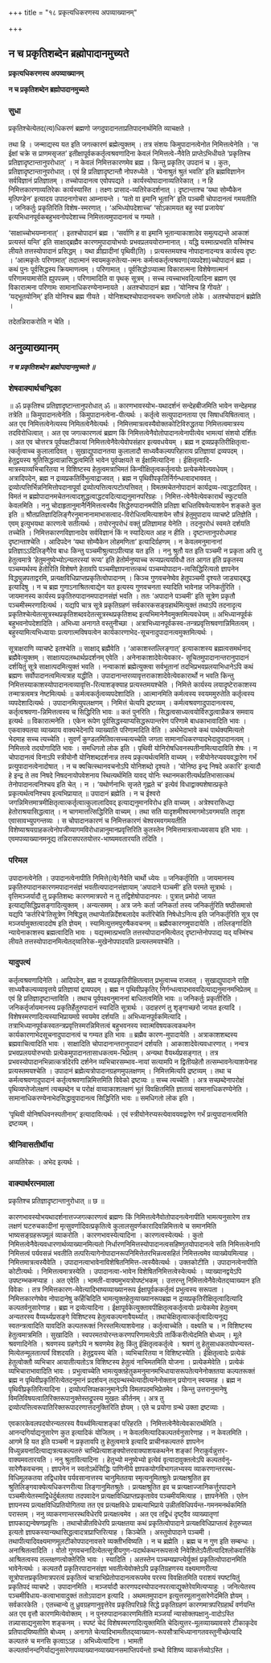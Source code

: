 +++
title = "१८ प्रकृत्यधिकरणस्य अपव्याख्यानम्"

+++


## न च प्रकृतिशब्देन ब्रह्मोपादानमुच्यते

**प्रकृत्यधिकरणस्य अपव्याख्यानम्**

**न च प्रकृतिशब्देन ब्रह्मोपादानमुच्यते**

### **सुधा**

प्रकृतिश्चेत्येतद(त्य)धिकरणं ब्रह्मणो जगदुपादानताप्रतिपादनार्थमिति व्याचक्षते ।

तथा हि । जन्माद्यस्य यत इति जगत्कारणं ब्रह्मेत्युक्तम् । तत्र संशयः किमुपादानत्वेनोत निमित्तत्वेनेति । ‘स ईक्षां चक्रे स प्राणमसृजत’ इतीक्षापूर्वककर्तृत्वश्रवणादिना केवलं निमित्तत्वे-नैवेति प्राप्तेऽभिधीयते ‘प्रकृतिश्च प्रतिज्ञादृष्टान्तानुपरोधात्’ । न केवलं निमित्तकारणमेव ब्रह्म । किन्तु प्रकृतिर् उपदानं च । कुतः, प्रतिज्ञादृष्टान्तानुपरोधात् । एवं हि प्रतिज्ञादृष्टान्तौ नोपरुध्येते । ‘येनाश्रुतं श्रुतं भवति’ इति ब्रह्मविज्ञानेन सर्वविज्ञानं प्रतिज्ञातम् । तच्चोपादानत्व एवोपपद्यते । कार्यस्योपादानाव्यतिरेकात् । न हि निमित्तकारणाव्यतिरेकः कार्यस्यास्ति । तक्ष्णः प्रासाद-व्यतिरेकदर्शनात् । दृष्टान्ताश्च ‘यथा सोम्यैकेन मृत्पिण्डेन’ इत्यादय उपादनागोचरा आम्नायन्ते । ‘यतो वा इमानि भूतानि’ इति पञ्चमी चोपादानत्वं गमयतीति । जनिकर्तुः प्रकृतिरिति विशेष-स्मरणात् । ‘अभिध्योपदेशाच्च’ ‘सोऽकामयत बहु स्यां प्रजायेय’ इत्यभिधानपूर्वकबहुभवनोपदेशाच्च निमित्तत्वमुपादानत्वं च गम्यते ।

‘साक्षाच्चोभयम्नानात्’ । इतश्चोपादानं ब्रह्म । ‘सर्वाणि ह वा इमानि भूतान्याकाशादेव समुत्पद्यन्ते आकाशं प्रत्यस्तं यन्ति’ इति साक्षाद्ब्रह्मैव कारणमुपादायोभयोः प्रभवप्रलययोराम्नानात् । यद्धि यस्मात्प्रभवति यस्मिंश्च लीयते तत्तस्योपादानं प्रसिद्धम् । यथा व्रीह्यादीनां पृथिवी(ति) । प्रत्यस्तमयश्च नोपादानादन्यत्र कार्यस्य दृष्टः । ‘आत्मकृतेः परिणामात्’ तदात्मानं स्वयमकुरुतेत्या-त्मनः कर्मत्वकर्तृत्वश्रवणा(व्यपदेशा)च्चोपादानं ब्रह्म । कथं पुनः पूर्वसिद्धस्य क्रियमाणत्वम् । परिणामात् । पूर्वसिद्धोऽप्यात्मा विकारात्मना विशेषेणात्मानं परिणामयामासेति ह्युपपन्नम् । परिणामादिति वा पृथक् सूत्रम् । सच्च त्यच्चाभवदित्यादिना ब्रह्मण एव विकारात्मना परिणामः सामानाधिकरण्येनाम्नायते । अतश्चोपादानं ब्रह्म । ‘योनिश्च हि गीयते’ । ‘यद्भूतयोनिम्’ इति योनिश्च ब्रह्म गीयते । योनिशब्दश्चोपादानवचनः समधिगतो लोके । अतश्चोपादानं ब्रह्मेति ।

तदेतन्निराकरोति न चेति ।

## **अनुव्याख्यानम्**

***न च प्रकृतिशब्देन ब्रह्मोपादानमुच्यते ॥***

### **शेषवाक्यार्थचन्द्रिका**

॥ ॐ प्रकृतिश्च प्रतिज्ञादृष्टान्तानुपरोधात् ॐ ॥ कारणभावस्योभ-यथादर्शनं सन्देहबीजमिति भावेन सन्देहमाह तत्रेति ॥ किमुपादानत्वेनेति । किमुपादानत्वेना-पीत्यर्थः । कर्तृत्वे सत्युपादानताया एव सिषाधयिषितत्वात् । अत एव निमित्तत्वेनेत्यस्य निमितत्वेनैवेत्यर्थः । निमित्तमात्रत्वस्यैवोक्तकोटिविरुद्धतया निमित्तत्वमात्रस्य तदविरोधित्वात् । अत एव जगत्कारणत्वं ब्रह्मण किं निमित्तत्वेनैवोतोपादानत्वेनापीत्येव भामत्यां संशयो दर्शितः । अत एव चोत्तरत्र पूर्वपक्षटीकायां निमित्तत्वेनैवेत्येवोपसंहार इत्यवधयेयम् । ब्रह्म न द्रव्यप्रकृतिरीक्षितृत्वा-त्कर्तृत्वाच्च कुलालादिवत् । सुखाद्युपादानतया कुलालादौ साध्यवैकल्यपरिहाराय प्रतिज्ञायां द्रव्यपदम् । हेतुद्वयस्य श्रुतिसिद्धत्वान्नासिद्धत्वमिति भावेन पूर्वपक्षयते स ईक्षामित्यादिना । ईक्षितृत्वादि-मात्रस्याव्यभिचारितया न विशिष्टस्य हेतुत्वमत्राभिमतं किन्वीक्षितृत्वकर्तृत्वयोः प्रत्येकमेवेत्यवधेयम् । अत्रादिपदेन, ब्रह्म न द्रव्यप्रकतिर्विभुत्वाद्राजवत् । ब्रह्म न पृथिवीपकृतिर्निर्गन्धत्वादभाववत् । द्रव्योत्पत्तिर्भिन्ननिमित्तोपदानापूर्वा द्रव्योत्पत्तित्वत्पटोत्पत्तिवत् । विमतमचेतनोपादानं कार्यद्रव्य-त्वाद्धटादिवत् । विमतं न ब्रह्मोपादानमचेतनत्वादशुद्धत्वाद्धटवदित्याद्यनुमानपरिग्रहः । निमित्त-त्वेनैवेत्येवकारार्थं स्फुटयति केवलमिति । ननु चोदाहृतानुमानैर्निमित्तत्वस्यैव सिद्धेरुपादानमपीति प्रतिज्ञा बाधितविषयेत्याशयेन शङ्कते कुत इति ॥ श्रौतप्रतिज्ञादिलिङ्गैरनुमानानामाभासत्वाद-विरोधित्वमित्याशयेन सौत्रं हेतुमुपादाय व्याचष्टे प्रतिज्ञेति । एवम् इत्युभयथा कारणत्वे सतीत्यर्थः । तयोरनुपरोधं वक्तुं प्रतिज्ञामाह येनेति । तदनुपरोधं स्वमते दर्शयति तच्चेति । निमित्तकारणविज्ञानादेव सर्वविज्ञानं किं न स्यादित्यत आह न हीति । दृष्टान्तानुपरोधमाह दृष्टान्ताश्चेति । आदिपदेन ‘यथा सोम्यैकेन लोहमणिता’ इत्यादिर्ग्रहणम् । न केवलमनुमानानां प्रतिज्ञाऽऽदिलिङ्गैरेव बाधः किन्तु पञ्चमीश्रुत्याऽपीत्याह यत इति । ननु श्रुतौ यत इति पञ्चमी न प्रकृता अपि तु हेतुत्वमात्रे ‘हेतुमनुष्येभ्योऽन्यतरस्यां रूप्य’ इति हेतोर्मनुष्याच्च रूप्यप्रत्ययविधौ तत आगत इति प्रकृतस्य पञ्चम्यर्थस्य हेतोरिति विशेषणे हेतावपि पञ्चमीज्ञापनात्तत्कथं पञ्चम्योपादान-त्वसिद्धिरित्यतो ज्ञापनेन विद्ध्युन्नपताद्वरमि, प्रत्यक्षविधिप्राप्तप्रकृतित्वोपादानम् । किञ्च गुणवचनेष्वेव हेतुपञ्चमी दृश्यते जाड्याद्बद्ध इत्यादिषु । न च ब्रह्म गुणाऽनाश्रितत्वाद्येन यत इत्यस्य गुणवचनता स्यादिति भावेनाह जनिकर्तुरिति । जायमानस्य कार्यस्य प्रकृतिरुपादानमपादानसंज्ञं भवति । ततः ‘अपादाने पञ्चमी’ इति सूत्रेण प्रकृतौ पञ्चमीस्मरणादित्यर्थ । यद्यपि चात्र सूत्रे प्रकृतिग्रहणं सर्वकारकसङ्ग्रहार्थमित्युक्तं तथाऽपि तदनादृत्य प्रकृतिश्चेत्येतत्सूत्रस्थप्रकृतिशब्दवदेतत्सूत्रस्थप्रकृतिशब्द इत्यभिमानेनैवमुक्तमित्यवधेयम् ॥ अभिध्यानपूर्वकं बहुभवनोपदेशादिति । अभिध्या अनागते वस्तुनीच्छा । अत्राभिध्यानपूर्वकस्व-तन्त्रप्रवृत्तिश्रवणान्निमितत्वम् । बहुस्यामित्यभिध्यायाः प्रत्यगात्मविषयत्वेन कार्यकारणाभेद-सूचनादुपादानत्वमुक्तमित्यर्थः ।

सूत्राक्षराणि व्याचष्टे इतश्चेति ॥ साक्षाद् ब्रह्मैवेति । ‘आकाशस्तल्लिङ्गात्’ इत्याकाशस्य ब्रह्मत्वसमर्थनाद् ब्रह्मैवेत्युक्तम् । साक्षात्पदलब्धार्थप्रदर्शनम् एवेति । अनेनाकाशादेवेत्येवकार- सूचितमुपादानान्तरानुपादानं दर्शयितुं सूत्रे साक्षात्पदमित्युक्तं भवति । नन्वाकाशं ब्रह्मेत्युक्त्वा सर्वभूतानां तदभिप्रभवप्रलयाभिधानेऽपि कथं ब्रह्मणः सर्वोपादानत्वमित्यत्राह यद्धीति । उपादानान्तरव्यावृत्तराकाशादेवेत्येवकारार्थो न भवति किन्तु निमित्तस्याकाशस्योपादानत्वव्यावृत्ति-रित्याशङ्क्याह प्रत्यस्तमयश्चेति । निमित्ते कार्यस्य लयादृष्टेराकाशस्य तन्मात्रत्वमत्र नेष्टमित्यर्थः ॥ कर्मत्वकर्तृत्वव्यपदेशादिति । आत्मानमिति कर्मत्वस्य स्वयममुरुतेति कर्तृत्वस्य व्यपदेशादित्यर्थः । उपादानमित्युपलक्षणम् । निमित्तं चेत्यपि द्रष्टव्यम् । कर्मत्वश्रवणादुपादानत्वस्य, कर्तृत्वश्रवणा-न्निमित्तत्वस्य च सिद्धिरिति भावः ॥ कतं पुनरिति । सिद्धत्वसाध्यत्वयोर्विरुद्धत्वान्नैकत्र समवाय इत्यर्थः ॥ विकारात्मनेति । एकेन रूपेण पूर्वसिद्धस्याप्यसिद्धरूपान्तरेण परिणामे बाधकाभावादिति भावः । एकवाक्यतया व्याख्याय वाक्यभेदेनापि व्याख्याति परिणामादिति वेति । अर्थभेदाभावे कथं पार्थक्यमित्यतो भेदमाह सच्च त्यच्चेति । सुवर्णं कुण्डलमितिवत्सच्चत्यच्चेति जगता सामानाधिकरण्यादभेदादुपादानत्वम् । निमित्तत्वे तदयोगादिति भावः । समधिगतो लोक इति । पृथिवी योनिरोषधिवनस्पतीनामित्यादाविति शेषः । न चोपादानत्वं विनाऽपि स्त्रीयोनौ योनिशब्ददर्शनान्न तस्य प्रकृत्यर्थत्वमिति वाच्यम् । स्त्रीयोनेरप्यवयवद्धारेण गर्भं प्रत्युपादानत्वेनादोषात् । न च क्वचित्स्थानवचनोऽपि योनिशब्दो दृश्यते । ‘योनिष्ठ इन्द्र निषदे अकारि’ इत्यादौ हे इन्द्र ते तव निषदे निषदनायोपवेशनाय स्थित्यर्थमिति यावद् योनिः स्थानमकारीत्यर्थप्रतिभासात्कथं तेनोपादानत्वनिश्चय इति चेत् । न । ‘यथोर्णनाभिः सृजते गृह्णते च’ इत्येवं विधाद्वाक्यशेषात्प्रकृते प्रकृत्यर्थत्वनिश्चय इत्यभिप्रायात् ॥ उपादानं ब्रह्मेति । न च ईश्वरो जगन्निमित्तमात्रमीक्षितृत्वात्कर्तृत्वात्कुलालादिवद् इत्याद्यनुमानविरोध इति वाच्यम् । अत्रेश्वरासिध्द्या हेतोराश्रयासिद्धत्वात् । न चागमात्तत्सिद्धिरिति वाच्यम् । तथा सति यादृशमीश्वरमागमोऽवगमयति तादृश एवासावभ्युपगन्तव्यः । स चोपादानकारणं च निमित्तकारणं चेश्वरमवगमयतीति विशेष्याश्रयग्राहकत्वेनोपजीव्यागमविरोधान्नानुमानप्रवृत्तिरिति कुतस्तेन निमित्तमात्रत्वाध्यवसाय इति भावः । एवमपव्याख्यानमनूद्य तन्निरासपरतयोत्तर-भाष्यमवतारयति तदिति ।

### **परिमल**

उपादानत्वेनेति । उपादानत्वेनापीति निमित्ते(त्वे)नैवेति चार्थो ध्येयः ॥ जनिकर्तृरिति ॥ जायमानस्य प्रकृतिरुपादानकारणमपादानसंज्ञं भवतीत्यपादानसंज्ञायाम् ‘अपादाने पञ्चमी’ इति परमते सूत्रार्थः । वृत्तिमञ्जर्यादौ तु प्रकृतिशब्दः कारणमात्रपरो न तु तद्विशेषोपादानपरः । पुत्रात् प्रमोदो जायत इत्याद्यसिद्धिप्रसङ्गादित्युक्तम् । अन्यत्समम् । अत्र जनेः कर्ता जनिकर्ता तस्य जनिकर्तुरिति षष्ठीसमासो यद्यपि ‘कर्तरिचे’तिसूत्रेण निषिद्धस् तथाप्येतन्निर्देशबलादेव कर्तरिचेति निषेधोऽनित्य इति जनिकर्तृरिति सूत्र एव मञ्जर्यामुक्तत्वाददोष इति ज्ञेयम् । स्यामित्युत्तमपुरुषैकवचनम् ॥ ब्रह्मैवकारणमुपादायेति । तल्लिङ्गादिति न्यायेनाकाशस्य ब्रह्मत्वादिति भावः । यद्यस्मात्प्रभवति तत्तस्योपादानमित्येतद् दृष्टान्तेनोपपाद्य यद् यस्मिंश्च लीयते तत्तस्योपादानमित्येतद्य्वतिरेक-मुखेनोपपादयति प्रत्यस्तमयश्चेति ।

### **यादुपत्यं**

कर्तृत्वश्रवणादिनेति । आदिपदेन, ब्रह्म न द्रव्यप्रकृतिरीक्षितत्वात् प्रभुत्वाच्च राजवत् । सुखाद्युपादाने राज्ञि साध्यवैकल्यव्यावृत्तये प्रतिज्ञायां द्रव्यपदम् । ब्रह्म न पृथिवीप्रकृतिर् निर्गन्धत्वादभाववदित्याद्यनुमानमभिप्रेतम् ॥ एवं हि प्रतिज्ञादृष्टान्ताविति । तथाच पूर्वपक्ष्यनुमाननां बाधितत्वमिति भावः ॥ जनिकर्तुः प्रकृतीरिति । जनिकर्तृर्जायमानस्य प्रकृतिर्हेतुरुपादानं स्यादिति सूत्रार्थः । उदाहरणं तु शृङ्गाच्छरो जायत इत्यादि । विशेषस्मरणादित्यस्याभिप्रायमग्रे स्वयमेव दर्शयति ॥ अभिध्यानपूर्वकमित्यादि । तत्राभिध्यानपूर्वकस्वतन्त्रप्रवृत्तिस्मरन्निमित्तत्वं बहुभवनस्य स्वात्मविषयकत्वकथनेन कार्यकारणाभेदसूचनादुपादानत्वं च गम्यत इति भावः ॥ ब्रह्मैव कारण-मुपादायेति । अत्राकाशशब्दस्य ब्रह्मवाचित्वादिति भावः । साक्षादिति चोपादानान्तरानुपादानं दर्शयति । आकाशादेवेत्यवधारणात् । नन्वत्र प्रभवप्रलययोरुभयोः प्रत्येकमुपादानतासाधकत्वम-भिप्रेतम् । अन्यथा वैयर्थ्यप्रसङ्गात् । तत्र प्रभवस्योपादानभिन्नात्कर्त्रादेरपि दर्शनेन व्यभिचारसम्भाव-नायां सत्यामपि न द्वितीयहेतौ तत्सम्भावनेत्याशयेनाह प्रत्यस्तमयश्चेति । उपादानं ब्रह्मेत्यत्रोपादानग्रहणमुपलक्षणम् । निमित्तमित्यपि द्रष्टव्यम् । तथा च कर्मत्वश्रवणादुपादानं कर्तृत्वश्रवणान्निमित्तमिति विवेको द्रष्टव्यः ॥ सच्च त्यच्चेति । अत्र सच्छब्देनापरोक्षं पृथिव्यप्तेजोलक्षणं त्यच्छब्देन च परोक्षं वाय्वाकाशलक्षणं भूतं विवक्षितमिति ज्ञातव्यं सामानाधिकरण्येनेति । सामानाधिकरण्येनाभेदसिद्धावुपादानत्व सिद्धिरिति भावः ॥ समधिगतो लोक इति ।

‘पृथिवी योनिषधिवनस्पतीनाम्’ इत्यादावित्यर्थः । एवं स्त्रीयोनेरप्यस्त्येवावयवद्वारेण गर्भं प्रत्युपादानत्वमिति द्रष्टव्यम् ।

### **श्रीनिवासतीर्थीया**

अव्यतिरेकः । अभेद इत्यर्थः ।

### **वाक्यार्थरत्नमाला**

प्रकृतिश्च प्रतिज्ञादृष्टान्तानुरोधात् ॥ छ ॥

कारणभावस्योभयथादर्शनात्तज्जगत्कारणत्वं ब्रह्मणः किं निमित्तत्वेनैवोतोपादनत्वेनापीति भामत्यनुसारेण तत्र लक्षणं घटरुचकादीनां मृत्सुवर्णादिवत्प्रकृतित्वे कुलालसुवर्णकारादिवन्निमित्तत्वे च समानमिति भाष्यसङ्ग्रहरूपमूलं व्याकरोति । कारणभावस्येत्यादिना । कारणत्वस्येत्यर्थः । कुतो निमित्तत्वेनैवेत्यवधारणार्थव्याख्यानमित्यतो निर्धारणनिमित्तस्योपादानत्वसहिष्णुतयोपादानत्वे सति निमित्तत्वेनापि निमित्तत्वं पर्यवसन्नं भवतीति तत्परित्यागेनोपादानरूपनिमित्तेतरभिन्नत्वसहितं निमित्तत्वमेव व्याख्येयमित्याह । निमित्तमात्रत्वस्यैवेति । उपादानत्वाभावेनाविशेषितनिमित्त-त्वस्यैवेत्यर्थः । उक्तकोटीति । उपादानत्वेनापीति कोटीत्यर्थः । निमित्तत्वमात्रस्येति । उपादानत्वा-भावेन विशेषितनिमित्तत्वेस्येत्यर्थः । व्याख्यानद्वयेऽपि उपष्टम्भकमप्याह । अत एवेति । भामती-वाक्यमुभयत्रोपष्टंभकम् । उत्तरन्तु निमित्तत्वेनैवेत्येतद्य्वाख्यान इति विवेकः । तत्र निमित्तकारण-मेवेत्यादिभाष्यव्याख्यानरूप ईक्षापूर्वककर्तृत्वं प्रभुत्वस्य सरूपता । निमित्तकारणेष्वेव नोपादानेषु कर्हिचिदिति भामत्युक्तहेतुव्याख्यानरूपब्रह्म न द्रव्यप्रकृतिरीक्षितृत्वादित्यादि कल्पतर्वनुसारेणाह । ब्रह्म न द्रव्येत्यादिना । ईक्षापूर्वकेत्युक्तावपीक्षितृत्वकर्तृत्वयोः प्रत्येकमेव हेतुत्वम् अन्यतरस्य वैय्यर्थ्यप्रसङ्गे विशिष्टस्य हेतुत्वकल्पनावैयर्थ्यात् । तथाचेक्षितृत्वात्कर्तृत्वादित्यनूद्य स्वतन्त्रत्वादिति यावदिति कल्पतरूक्तं निरस्तमित्याशयेनाह । कर्तृत्वाच्चेति । वक्ष्यति च । न विशिष्टस्य हेतुत्वमात्रमिति । सुखादिति । स्वपरमतयोरन्तःकरणपरिणामत्वेऽपि तार्किकरीत्येदमिति बोध्यम् । मूले श्रवणादिनेति । श्रवणस्य ग्रहणेऽपि न श्रवणमेव हेतुः किंतु ईक्षितृत्वकर्तृत्वे । श्रवणं तु हेतुसाधकतयोपन्यस्त-मित्येतन्मूलतात्पर्यं विशदयति । हेतुद्वयस्य चेति । व्यभिचारितया न विशिष्टस्येति । ईक्षितृत्वादेः प्रत्येकं हेतुत्वोक्तौ व्यभिचार आयातीत्यतोऽत्र विशिष्टस्य हेतुत्वं नाभिमतमिति योजना ।
प्रत्येकमेवेति । प्रत्येकं व्यभिचाराभावादिति भावः । प्रभुत्वाच्चेति भामत्युक्तहेतुकमनुमानमभिधायासरूपतेत्यनेनोक्ततया कल्पतरूक्तं ब्रह्म न पृथिवीप्रकृतिरित्येतदनुमानं प्रदर्शयन् तद्ग्रन्थस्थेत्यादीत्यनेनोक्तान् प्रयोगान् स्वयमाह । ब्रह्म न पृथिवीप्रकृतिरित्यादिना । द्रव्योत्पत्तिपक्षकानुमानेऽपि विमतपदमभिप्रेतमेव । किन्तु उत्तरानुमानेषु विमतिविषयत्वातिरिक्तरूपानुक्तेस्तद्रूपस्य मुखतः कीर्तनम् । अत्र तु द्रव्योत्पत्तित्वरूपातिरिक्तरूपादरणात्तदनुक्तिरिति ज्ञेयम् । एते च प्रयोगा ग्रन्थे उक्ता द्रष्टव्याः ।

एवकारकेवलपदयोरन्यतरस्य वैयर्थ्यमित्याशङ्कां परिहरति । निमित्तत्वेनैवेत्येवकारार्थमिति । आनन्दगिर्याद्यनुसारेण कुत इत्यादिकं योजितम् । न केवलमित्यादिकल्पतर्वनुसारेणाह । न केवलमिति । आगमे हि यत इति पञ्चमी न प्रकृतावपि तु हेतुत्वमात्रे इत्यादि प्राचीनकल्पतरुं ज्ञापनेन विध्युन्नयनादित्याद्यत्रत्यकल्पतरुं चाभिप्रेत्याशङ्क्योत्तरवाक्याशयकथनेन शङ्कां निराकुर्वन्नुत्तर-वाक्यमवतारयति । ननु श्रुतावित्यादिना ।
हेतुभ्यो मनुष्येभ्यो इत्येवं वृत्यादावुक्तत्वेऽपि कल्पतर्वनु-सारेणैकवचनम् । ज्ञापनेन न स्वतोऽर्थसिद्धिः पाणिनीये ज्ञापकयोगविभागलभ्यस्य व्याकरणान्तरस्थ-विधिमूलकतया तद्विधावेव पर्यवसानात्तस्य चानुमिततया स्मृत्यनुमितश्रुतेः प्रत्यक्षश्रुतित इव श्रुतिलिङ्गवाक्येत्यधिकरणरीत्या लिङ्गानुमितश्रुतेः । प्रत्यक्षश्रुतित इव च प्रत्यक्षाज्जानिकर्त्तुरपादाने पञ्चमीत्येतस्माद्विधेर्दुर्बलतया तदपवादेन प्रत्यक्षविधिप्राप्तप्रकृतावेव पञ्चमीयमित्याह । ज्ञापनेनेति । एतेन ज्ञापनस्य प्रत्यक्षविधिप्रतियोगितया तत एव प्रत्यक्षविधेः प्राबल्याभिप्राये उन्नीतविधिपर्यन्त-गमनमनर्थकमिति परास्तम् । ननु व्याकरणान्तरस्थविधेरपि प्रत्यक्षत्वमेव । अत एव तद्विधं दृष्ट्वैव व्याख्यातृणां ज्ञापकाद्यन्वेषणप्रवृत्तिः । तथाचोन्नीतविधेरपि प्रत्यक्षतया कथं प्रकृतित्वोपादाने प्रत्यक्षविधिप्राप्तत्वं हेतुरुच्यत इत्यतो ज्ञापकस्यान्यथासिद्धत्वादत्राप्राप्तिरित्याह । किञ्चेति ।
अस्तुवोपादाने पञ्चमी । तथापीत्यादिवक्ष्यमाणमूलटीकोपपादनावसरे व्यक्तीभविष्यति । न च ब्रह्मेति । ब्रह्म च न गुण इति सम्बन्धः । अनाश्रितत्वादिति । वोतो गुणवचनादित्येतत्सूत्रीयगुण-पदार्थकथनरूपसत्वे निवेशितेऽपैतीत्यादिश्लोकवार्त्तिके आश्रितत्वस्य तल्लक्षणत्वोक्तेरिति भावः । स्यादिति । अतस्तेन पञ्चम्यप्राप्त्येर्युक्तं प्रकृतित्वोपादानमिति भावेनेत्यर्थः । कल्पतरौ प्रकृतिरपादानसंज्ञा भवतीत्येवोक्तेऽपि प्रकृतिग्रहणस्य वक्ष्यमाणरीत्या सूत्रोपात्तप्रकृतिमात्रपरत्वं प्रकृतित्वं चात्राभिप्रेतोपादानत्वरूपमेव परस्य विवक्षितमिति पराशयं स्पष्टयितुं प्रकृतिपदं व्याचष्टे । उपादानमिति । मञ्जर्यादौ कारणपदस्योपादनपरत्वाद्युक्तेरेवमित्यप्याहुः । जनित्येतस्य पञ्चमीविधाय-कत्वाभावादुक्तं ततोऽपादान इत्यादि । अथमतमुपादान इत्युत्तरमूलानुसारेणेदमिति ज्ञेयम् । सर्वकारकेति । एतच्चान्ये तु ध्रुवग्रहणानुवृत्तेरेव प्रकृतिपरिग्रहे सिद्धे प्रकृतिग्रहणं कारणमात्रपरिग्रहार्थं वर्णयन्ति अत एव वृत्तौ कारणमित्येवोक्तम् । न पुनरुपादानकारणमितीति मञ्जर्यां न्यासोक्तपक्षानु-वादोऽस्ति तन्न्यासाद्यनुसारेण शङ्कनम् । स्पष्टं चेदं विशेषस्मरणादित्युक्तमिति चेदित्युत्तर-मूलव्याख्यावसरे टीकाकृदेव प्रतिपादयिष्यतीति बोध्यम् । अनागते चेत्यादिभामतीतद्य्वाख्यान-रूपसौत्राभिध्यानागतवस्तुनीच्छेत्यादि कल्पतरुं च मनसि कृत्वाऽऽह । अभिध्येत्यादिना । भामती कल्पतर्वानन्दगिर्याद्यनुसारेणापव्याख्यानव्याख्यानसमाप्तिपर्यन्तो ग्रन्थो विशिष्य व्याकर्त्तव्योऽस्ति ।


